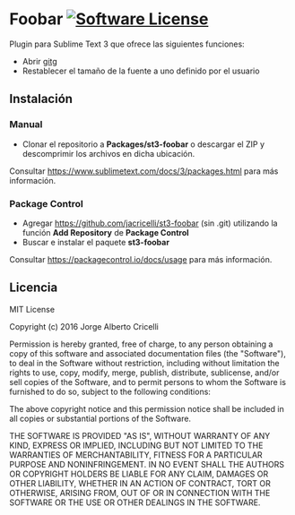 # Foobar [![Software License](https://img.shields.io/badge/license-MIT-brightgreen.svg?style=flat-square)](LICENSE)

Plugin para Sublime Text 3 que ofrece las siguientes funciones:
- Abrir [gitg](https://wiki.gnome.org/Apps/Gitg/)
- Restablecer el tamaño de la fuente a uno definido por el usuario

## Instalación

### Manual

- Clonar el repositorio a **Packages/st3-foobar** o descargar el ZIP y descomprimir los archivos en dicha ubicación.

Consultar https://www.sublimetext.com/docs/3/packages.html para más información.

### Package Control

- Agregar https://github.com/jacricelli/st3-foobar (sin .git) utilizando la función **Add Repository** de **Package Control**
- Buscar e instalar el paquete **st3-foobar**

Consultar https://packagecontrol.io/docs/usage para más información.

## Licencia

MIT License

Copyright (c) 2016 Jorge Alberto Cricelli

Permission is hereby granted, free of charge, to any person obtaining a copy
of this software and associated documentation files (the "Software"), to deal
in the Software without restriction, including without limitation the rights
to use, copy, modify, merge, publish, distribute, sublicense, and/or sell
copies of the Software, and to permit persons to whom the Software is
furnished to do so, subject to the following conditions:

The above copyright notice and this permission notice shall be included in all
copies or substantial portions of the Software.

THE SOFTWARE IS PROVIDED "AS IS", WITHOUT WARRANTY OF ANY KIND, EXPRESS OR
IMPLIED, INCLUDING BUT NOT LIMITED TO THE WARRANTIES OF MERCHANTABILITY,
FITNESS FOR A PARTICULAR PURPOSE AND NONINFRINGEMENT. IN NO EVENT SHALL THE
AUTHORS OR COPYRIGHT HOLDERS BE LIABLE FOR ANY CLAIM, DAMAGES OR OTHER
LIABILITY, WHETHER IN AN ACTION OF CONTRACT, TORT OR OTHERWISE, ARISING FROM,
OUT OF OR IN CONNECTION WITH THE SOFTWARE OR THE USE OR OTHER DEALINGS IN THE
SOFTWARE.
